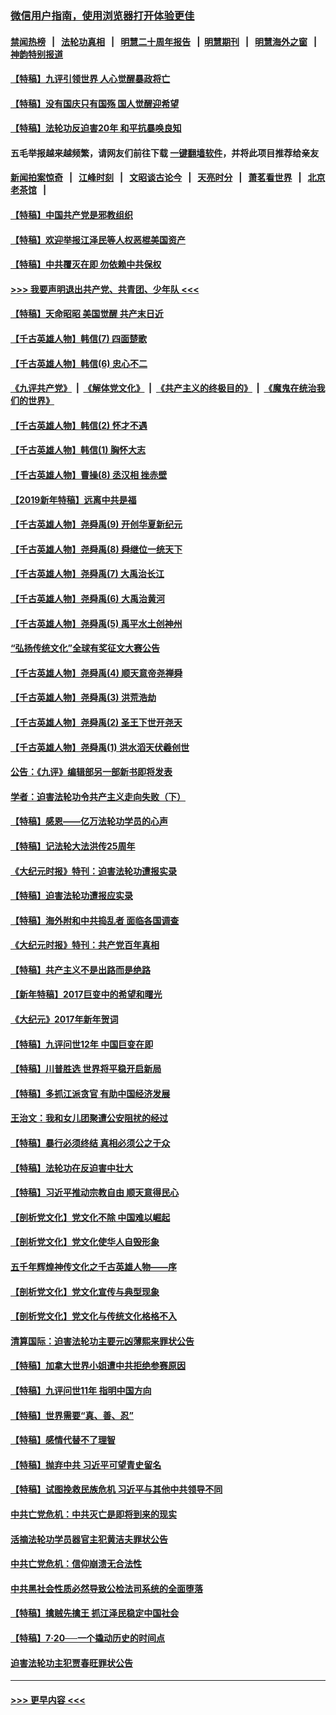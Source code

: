 ### [微信用户指南，使用浏览器打开体验更佳](https://github.com/gfw-breaker/banned-news1/blob/master/indexes/wechat-guide.md?t=0)
#### [禁闻热榜](热点新闻.md?t=0)  &nbsp;&nbsp;|&nbsp;&nbsp; [法轮功真相](https://github.com/gfw-breaker/truth/blob/master/README.md?t=0) &nbsp;&nbsp;|&nbsp;&nbsp; [明慧二十周年报告](https://github.com/gfw-breaker/mh-reports/blob/master/README.md?t=0) &nbsp;&nbsp;|&nbsp;&nbsp;[明慧期刊](https://github.com/gfw-breaker/mh-qikan) &nbsp;&nbsp;|&nbsp;&nbsp; [明慧海外之窗](https://github.com/gfw-breaker/mh-news/blob/master/README.md?t=0) &nbsp;&nbsp;|&nbsp;&nbsp; [神韵特别报道](https://github.com/gfw-breaker/mh-news/blob/master/shenyun.md?t=0)
#### [【特稿】九评引领世界 人心觉醒暴政将亡](../pages/nsc424/n11660496.md?t=02072022) 
#### [【特稿】没有国庆只有国殇 国人觉醒迎希望](../pages/nsc424/n11549354.md?t=02072022) 
#### [【特稿】法轮功反迫害20年 和平抗暴唤良知](../pages/nsc424/n11389135.md?t=02072022) 
#### 五毛举报越来越频繁，请网友们前往下载 [一键翻墙软件](https://github.com/gfw-breaker/ssr-accounts)，并将此项目推荐给亲友
#### [新闻拍案惊奇](https://github.com/gfw-breaker/banned-news1/blob/master/pages/link4.md) &nbsp;&nbsp;|&nbsp;&nbsp; [江峰时刻](https://github.com/gfw-breaker/banned-news1/blob/master/pages/link4.md) &nbsp;&nbsp;|&nbsp;&nbsp; [文昭谈古论今](https://github.com/gfw-breaker/banned-news1/blob/master/pages/link4.md) &nbsp;&nbsp;|&nbsp;&nbsp; [天亮时分](https://github.com/gfw-breaker/banned-news1/blob/master/pages/link4.md) &nbsp;&nbsp;|&nbsp;&nbsp; [萧茗看世界](https://github.com/gfw-breaker/banned-news1/blob/master/pages/link4.md) &nbsp;&nbsp;|&nbsp;&nbsp; [北京老茶馆](https://github.com/gfw-breaker/banned-news1/blob/master/pages/link4.md) &nbsp;&nbsp;|&nbsp;&nbsp; 
#### [【特稿】中国共产党是邪教组织](../pages/nsc424/n11355551.md?t=02072022) 
#### [【特稿】欢迎举报江泽民等人权恶棍美国资产](../pages/nsc424/n11303040.md?t=02072022) 
#### [【特稿】中共覆灭在即 勿依赖中共保权](../pages/nsc424/n11278510.md?t=02072022) 
#### [>>> 我要声明退出共产党、共青团、少年队 <<<](https://github.com/begood0513/goodnews/blob/master/quit/letter.md) 
#### [【特稿】天命昭昭 美国觉醒 共产末日近](../pages/nsc424/n11150259.md?t=02072022) 
#### [【千古英雄人物】韩信(7) 四面楚歌](../pages/nsc424/n7552608.md?t=02072022) 
#### [【千古英雄人物】韩信(6) 忠心不二](../pages/nsc424/n7552572.md?t=02072022) 
#### [《九评共产党》](https://github.com/begood0513/9ping.md/blob/master/README.md) &nbsp;|&nbsp; [《解体党文化》](../../../../jtdwh.md/blob/master/README.md)  &nbsp;|&nbsp; [《共产主义的终极目的》](../../../../gczydzjmd.md/blob/master/README.md) &nbsp;|&nbsp; [《魔鬼在统治我们的世界》](../../../../mgztzwmdsj.md/blob/master/README.md) 
#### [【千古英雄人物】韩信(2) 怀才不遇](../pages/nsc424/n7547691.md?t=02072022) 
#### [【千古英雄人物】韩信(1) 胸怀大志](../pages/nsc424/n7544501.md?t=02072022) 
#### [【千古英雄人物】曹操(8) 丞汉相 挫赤壁](../pages/nsc424/n7662490.md?t=02072022) 
#### [【2019新年特稿】远离中共是福](../pages/nsc424/n10942748.md?t=02072022) 
#### [【千古英雄人物】尧舜禹(9) 开创华夏新纪元](../pages/nsc424/n7519873.md?t=02072022) 
#### [【千古英雄人物】尧舜禹(8) 舜继位一统天下](../pages/nsc424/n7515411.md?t=02072022) 
#### [【千古英雄人物】尧舜禹(7) 大禹治长江](../pages/nsc424/n7475820.md?t=02072022) 
#### [【千古英雄人物】尧舜禹(6) 大禹治黄河](../pages/nsc424/n7475816.md?t=02072022) 
#### [【千古英雄人物】尧舜禹(5) 禹平水土创神州](../pages/nsc424/n7475809.md?t=02072022) 
#### [“弘扬传统文化”全球有奖征文大赛公告](../pages/nsc424/n10889849.md?t=02072022) 
#### [【千古英雄人物】尧舜禹(4) 顺天意帝尧禅舜](../pages/nsc424/n7471624.md?t=02072022) 
#### [【千古英雄人物】尧舜禹(3) 洪荒浩劫](../pages/nsc424/n7471607.md?t=02072022) 
#### [【千古英雄人物】尧舜禹(2) 圣王下世开尧天](../pages/nsc424/n7467643.md?t=02072022) 
#### [【千古英雄人物】尧舜禹(1) 洪水滔天伏羲创世](../pages/nsc424/n7467618.md?t=02072022) 
#### [公告：《九评》编辑部另一部新书即将发表](../pages/nsc424/n10405104.md?t=02072022) 
#### [学者：迫害法轮功令共产主义走向失败（下）](../pages/nsc424/n10009951.md?t=02072022) 
#### [【特稿】感恩——亿万法轮功学员的心声](../pages/nsc424/n9880260.md?t=02072022) 
#### [【特稿】记法轮大法洪传25周年](../pages/nsc424/n9116480.md?t=02072022) 
#### [《大纪元时报》特刊：迫害法轮功遭报实录](../pages/nsc424/n9082916.md?t=02072022) 
#### [【特稿】迫害法轮功遭报应实录](../pages/nsc424/n9055656.md?t=02072022) 
#### [【特稿】海外附和中共捣乱者 面临各国调查](../pages/nsc424/n9047645.md?t=02072022) 
#### [《大纪元时报》特刊：共产党百年真相](../pages/nsc424/n8879818.md?t=02072022) 
#### [【特稿】共产主义不是出路而是绝路](../pages/nsc424/n8792816.md?t=02072022) 
#### [【新年特稿】2017巨变中的希望和曙光](../pages/nsc424/n8655525.md?t=02072022) 
#### [《大纪元》2017年新年贺词](../pages/nsc424/n8651727.md?t=02072022) 
#### [【特稿】九评问世12年 中国巨变在即](../pages/nsc424/n8506053.md?t=02072022) 
#### [【特稿】川普胜选 世界将平稳开启新局](../pages/nsc424/n8482166.md?t=02072022) 
#### [【特稿】多抓江派贪官 有助中国经济发展](../pages/nsc424/n8454769.md?t=02072022) 
#### [王治文：我和女儿团聚遭公安阻扰的经过](../pages/nsc424/n8186638.md?t=02072022) 
#### [【特稿】暴行必须终结‭ ‬真相必须公之于众](../pages/nsc424/n8103572.md?t=02072022) 
#### [【特稿】法轮功在反迫害中壮大](../pages/nsc424/n7915493.md?t=02072022) 
#### [【特稿】习近平推动宗教自由 顺天意得民心](../pages/nsc424/n7782230.md?t=02072022) 
#### [【剖析党文化】党文化不除 中国难以崛起](../pages/nsc424/n7484466.md?t=02072022) 
#### [【剖析党文化】党文化使华人自毁形象](../pages/nsc424/n7480414.md?t=02072022) 
#### [五千年辉煌神传文化之千古英雄人物——序](../pages/nsc424/n7465898.md?t=02072022) 
#### [【剖析党文化】党文化宣传与典型现象](../pages/nsc424/n4667282.md?t=02072022) 
#### [【剖析党文化】党文化与传统文化格格不入](../pages/nsc424/n4665279.md?t=02072022) 
#### [清算国际：迫害法轮功主要元凶薄熙来罪状公告](../pages/nsc424/n4621860.md?t=02072022) 
#### [【特稿】加拿大世界小姐遭中共拒绝参赛原因](../pages/nsc424/n4585305.md?t=02072022) 
#### [【特稿】九评问世11年 指明中国方向](../pages/nsc424/n4578971.md?t=02072022) 
#### [【特稿】世界需要“真、善、忍”](../pages/nsc424/n4577812.md?t=02072022) 
#### [【特稿】感情代替不了理智](../pages/nsc424/n4564327.md?t=02072022) 
#### [【特稿】抛弃中共 习近平可望青史留名](../pages/nsc424/n4549169.md?t=02072022) 
#### [【特稿】试图挽救民族危机 习近平与其他中共领导不同](../pages/nsc424/n4548555.md?t=02072022) 
#### [中共亡党危机：中共灭亡是即将到来的现实](../pages/nsc424/n4547349.md?t=02072022) 
#### [活摘法轮功学员器官主犯黄洁夫罪状公告](../pages/nsc424/n4547015.md?t=02072022) 
#### [中共亡党危机：信仰崩溃无合法性](../pages/nsc424/n4545222.md?t=02072022) 
#### [中共黑社会性质必然导致公检法司系统的全面堕落](../pages/nsc424/n4541854.md?t=02072022) 
#### [【特稿】擒贼先擒王 抓江泽民稳定中国社会](../pages/nsc424/n4530296.md?t=02072022) 
#### [【特稿】7‧20──一个撬动历史的时间点](../pages/nsc424/n4481700.md?t=02072022) 
#### [迫害法轮功主犯贾春旺罪状公告](../pages/nsc424/n4455857.md?t=02072022) 

----
#### [ >>> 更早内容 <<< ](../indexes/nsc424-earlier.md)
